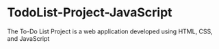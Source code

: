 # TodoList-Project-JavaScript
The To-Do List Project is a web application developed using HTML, CSS, and JavaScript
